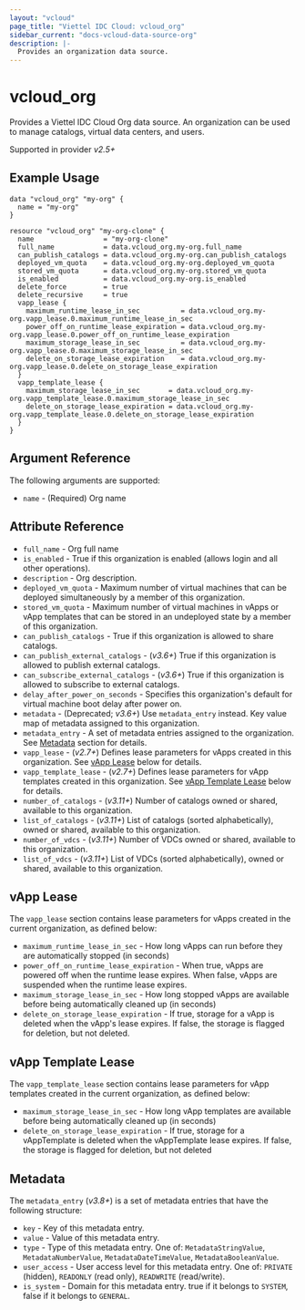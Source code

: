 ```yaml
---
layout: "vcloud"
page_title: "Viettel IDC Cloud: vcloud_org"
sidebar_current: "docs-vcloud-data-source-org"
description: |-
  Provides an organization data source.
---
```


# vcloud\_org

Provides a Viettel IDC Cloud Org data source. An organization can be used to manage catalogs, virtual
data centers, and users.

Supported in provider *v2.5+*

## Example Usage

```hcl
data "vcloud_org" "my-org" {
  name = "my-org"
}

resource "vcloud_org" "my-org-clone" {
  name                 = "my-org-clone"
  full_name            = data.vcloud_org.my-org.full_name
  can_publish_catalogs = data.vcloud_org.my-org.can_publish_catalogs
  deployed_vm_quota    = data.vcloud_org.my-org.deployed_vm_quota
  stored_vm_quota      = data.vcloud_org.my-org.stored_vm_quota
  is_enabled           = data.vcloud_org.my-org.is_enabled
  delete_force         = true
  delete_recursive     = true
  vapp_lease {
    maximum_runtime_lease_in_sec          = data.vcloud_org.my-org.vapp_lease.0.maximum_runtime_lease_in_sec
    power_off_on_runtime_lease_expiration = data.vcloud_org.my-org.vapp_lease.0.power_off_on_runtime_lease_expiration
    maximum_storage_lease_in_sec          = data.vcloud_org.my-org.vapp_lease.0.maximum_storage_lease_in_sec
    delete_on_storage_lease_expiration    = data.vcloud_org.my-org.vapp_lease.0.delete_on_storage_lease_expiration
  }
  vapp_template_lease {
    maximum_storage_lease_in_sec       = data.vcloud_org.my-org.vapp_template_lease.0.maximum_storage_lease_in_sec
    delete_on_storage_lease_expiration = data.vcloud_org.my-org.vapp_template_lease.0.delete_on_storage_lease_expiration
  }
}

```

## Argument Reference

The following arguments are supported:

* `name` - (Required) Org name

## Attribute Reference

* `full_name` - Org full name
* `is_enabled` - True if this organization is enabled (allows login and all other operations).
* `description` - Org description.
* `deployed_vm_quota` - Maximum number of virtual machines that can be deployed simultaneously by a member of this organization.
* `stored_vm_quota` - Maximum number of virtual machines in vApps or vApp templates that can be stored in an undeployed state by a member of this organization.
* `can_publish_catalogs` - True if this organization is allowed to share catalogs.
* `can_publish_external_catalogs` - (*v3.6+*) True if this organization is allowed to publish external catalogs.
* `can_subscribe_external_catalogs` - (*v3.6+*) True if this organization is allowed to subscribe to external catalogs.
* `delay_after_power_on_seconds` - Specifies this organization's default for virtual machine boot delay after power on.
* `metadata` - (Deprecated; *v3.6+*) Use `metadata_entry` instead. Key value map of metadata assigned to this organization.
* `metadata_entry` - A set of metadata entries assigned to the organization. See [Metadata](#metadata) section for details.
* `vapp_lease` - (*v2.7+*) Defines lease parameters for vApps created in this organization. See [vApp Lease](#vapp-lease) below for details. 
* `vapp_template_lease` - (*v2.7+*) Defines lease parameters for vApp templates created in this organization. See [vApp Template Lease](#vapp-template-lease) below for details.
* `number_of_catalogs` - (*v3.11+*) Number of catalogs owned or shared, available to this organization.
* `list_of_catalogs` - (*v3.11+*) List of catalogs (sorted alphabetically), owned or shared, available to this organization.
* `number_of_vdcs` - (*v3.11+*) Number of VDCs owned or shared, available to this organization.
* `list_of_vdcs` - (*v3.11+*) List of VDCs (sorted alphabetically), owned or shared, available to this organization.

<a id="vapp-lease"></a>
## vApp Lease

The `vapp_lease` section contains lease parameters for vApps created in the current organization, as defined below:

* `maximum_runtime_lease_in_sec` - How long vApps can run before they are automatically stopped (in seconds)
* `power_off_on_runtime_lease_expiration` - When true, vApps are powered off when the runtime lease expires. When false, vApps are suspended when the runtime lease expires.
* `maximum_storage_lease_in_sec` - How long stopped vApps are available before being automatically cleaned up (in seconds)
* `delete_on_storage_lease_expiration` - If true, storage for a vApp is deleted when the vApp's lease expires. If false, the storage is flagged for deletion, but not deleted.

<a id="vapp-template-lease"></a>
## vApp Template Lease

The `vapp_template_lease` section contains lease parameters for vApp templates created in the current organization, as defined below:

* `maximum_storage_lease_in_sec` - How long vApp templates are available before being automatically cleaned up (in seconds)
* `delete_on_storage_lease_expiration` - If true, storage for a vAppTemplate is deleted when the vAppTemplate lease expires. If false, the storage is flagged for deletion, but not deleted

<a id="metadata"></a>
## Metadata

The `metadata_entry` (*v3.8+*) is a set of metadata entries that have the following structure:

* `key` - Key of this metadata entry.
* `value` - Value of this metadata entry.
* `type` - Type of this metadata entry. One of: `MetadataStringValue`, `MetadataNumberValue`, `MetadataDateTimeValue`, `MetadataBooleanValue`.
* `user_access` - User access level for this metadata entry. One of: `PRIVATE` (hidden), `READONLY` (read only), `READWRITE` (read/write).
* `is_system` - Domain for this metadata entry. true if it belongs to `SYSTEM`, false if it belongs to `GENERAL`.
